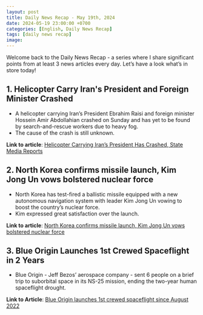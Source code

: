 ```yaml
---
layout: post
title: Daily News Recap - May 19th, 2024
date: 2024-05-19 23:00:00 +0700
categories: [English, Daily News Recap]
tags: [daily news recap]
image:
---
```


Welcome back to the Daily News Recap - a series where I share significant points from at least 3 news articles every day. Let’s have a look what’s in store today!

## 1. Helicopter Carry Iran's President and Foreign Minister Crashed

- A helicopter carrying Iran’s President Ebrahim Raisi and foreign minister Hossein Amir Abdollahian crashed on Sunday and has yet to be found by search-and-rescue workers due to heavy fog.
- The cause of the crash is still unknown.

**Link to article**: [Helicopter Carrying Iran’s President Has Crashed, State Media Reports](https://www.nytimes.com/live/2024/05/19/world/iran-president-helicopter-crash)

## 2. North Korea confirms missile launch, Kim Jong Un vows bolstered nuclear force

- North Korea has test-fired a ballistic missile equipped with a new autonomous navigation system with leader Kim Jong Un vowing to boost the country’s nuclear force.
- Kim expressed great satisfaction over the launch.

**Link to article**: [North Korea confirms missile launch, Kim Jong Un vows bolstered nuclear force](https://www.france24.com/en/asia-pacific/20240518-n-korea-confirms-missile-launch-vows-bolstered-nuclear-force)

## 3. Blue Origin Launches 1st Crewed Spaceflight in 2 Years

- Blue Origin - Jeff Bezos’ aerospace company - sent 6 people on a brief trip to suborbital space in its NS-25 mission, ending the two-year human spaceflight drought.

**Link to Article**: [Blue Origin launches 1st crewed spaceflight since August 2022
](https://www.space.com/blue-origin-ns-25-space-tourism-mission)
